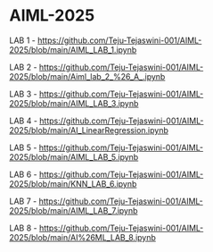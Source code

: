 # AIML-2025
LAB 1 - https://github.com/Teju-Tejaswini-001/AIML-2025/blob/main/AIML_LAB_1.ipynb

LAB 2 - https://github.com/Teju-Tejaswini-001/AIML-2025/blob/main/Aiml_lab_2_%26_A_.ipynb

LAB 3 - https://github.com/Teju-Tejaswini-001/AIML-2025/blob/main/AIML_LAB_3.ipynb

LAB 4 - https://github.com/Teju-Tejaswini-001/AIML-2025/blob/main/AI_LinearRegression.ipynb

LAB 5 - https://github.com/Teju-Tejaswini-001/AIML-2025/blob/main/AIML_LAB_5.ipynb

LAB 6 - https://github.com/Teju-Tejaswini-001/AIML-2025/blob/main/KNN_LAB_6.ipynb

LAB 7 - https://github.com/Teju-Tejaswini-001/AIML-2025/blob/main/AIML_LAB_7.ipynb

LAB 8 - https://github.com/Teju-Tejaswini-001/AIML-2025/blob/main/AI%26ML_LAB_8.ipynb
